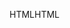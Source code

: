 <span data-ttu-id="5ec36-101">HTML</span><span class="sxs-lookup"><span data-stu-id="5ec36-101">HTML</span></span>
